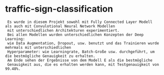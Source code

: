 # traffic-sign-classification
     Es wurde in diesem Projekt sowohl mit Fully Connected Layer Modell als auch mit Convulotional Neural Network Modellen 
     mit unterschiedlichen Architekturen experimentiert. 
     Bei allen Modellen wurden unterschiedlichen Konzepten der Deep Learning: 
     wie Data Augmentation, Dropout, usw. benutzt und das Trainieren wurde mehrmals mit unterschiedlichen 
     Hyperparameter: wie Learningrate, Batch-Große usw. durchgeführt, um die bestmögliche Genauigkeit zu erhalten.  
     Am Ende sehen der Ergebnisse von dem Modell E als die bestmögliche
     Genauigkeit aus, die es erhalten werden kann, mit Testgenauigkeit von 99.48%. 
